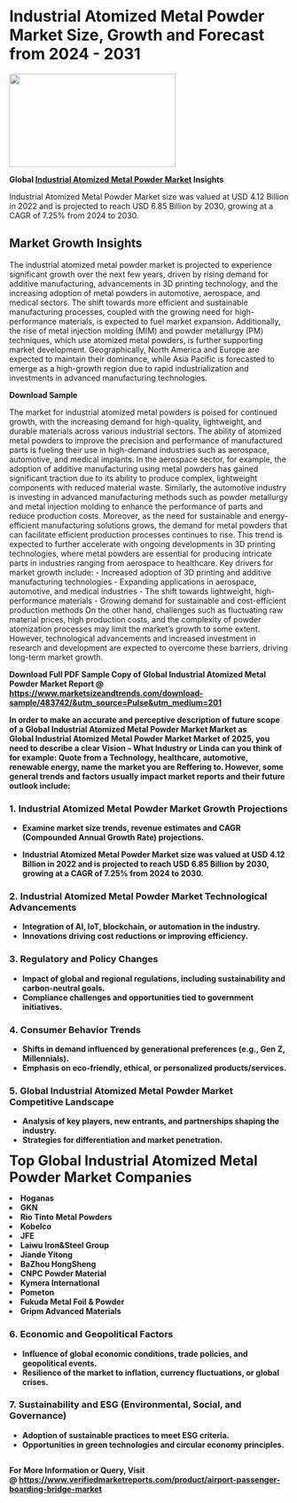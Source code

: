 <H1>Industrial Atomized Metal Powder Market Size, Growth and Forecast from 2024 - 2031</H1><img class="aligncenter size-medium wp-image-584254" src="https://thirdeyenews.in/wp-content/uploads/2024/09/Global-Market-Research-300x168.jpeg" alt="" width="300" height="168" /><p><strong>Global&nbsp;<a href="https://www.marketsizeandtrends.com/download-sample/483742/&amp;utm_source=Pulse&amp;utm_medium=201">Industrial Atomized Metal Powder Market</a> Insights</strong></p><p>Industrial Atomized Metal Powder Market size was valued at USD 4.12 Billion in 2022 and is projected to reach USD 6.85 Billion by 2030, growing at a CAGR of 7.25% from 2024 to 2030.</p><p><h2>Market Growth Insights</h2> <p>The industrial atomized metal powder market is projected to experience significant growth over the next few years, driven by rising demand for additive manufacturing, advancements in 3D printing technology, and the increasing adoption of metal powders in automotive, aerospace, and medical sectors. The shift towards more efficient and sustainable manufacturing processes, coupled with the growing need for high-performance materials, is expected to fuel market expansion. Additionally, the rise of metal injection molding (MIM) and powder metallurgy (PM) techniques, which use atomized metal powders, is further supporting market development. Geographically, North America and Europe are expected to maintain their dominance, while Asia Pacific is forecasted to emerge as a high-growth region due to rapid industrialization and investments in advanced manufacturing technologies.</p> <p><strong>Download Sample</strong></p> <p>The market for industrial atomized metal powders is poised for continued growth, with the increasing demand for high-quality, lightweight, and durable materials across various industrial sectors. The ability of atomized metal powders to improve the precision and performance of manufactured parts is fueling their use in high-demand industries such as aerospace, automotive, and medical implants. In the aerospace sector, for example, the adoption of additive manufacturing using metal powders has gained significant traction due to its ability to produce complex, lightweight components with reduced material waste. Similarly, the automotive industry is investing in advanced manufacturing methods such as powder metallurgy and metal injection molding to enhance the performance of parts and reduce production costs. Moreover, as the need for sustainable and energy-efficient manufacturing solutions grows, the demand for metal powders that can facilitate efficient production processes continues to rise. This trend is expected to further accelerate with ongoing developments in 3D printing technologies, where metal powders are essential for producing intricate parts in industries ranging from aerospace to healthcare. Key drivers for market growth include: - Increased adoption of 3D printing and additive manufacturing technologies - Expanding applications in aerospace, automotive, and medical industries - The shift towards lightweight, high-performance materials - Growing demand for sustainable and cost-efficient production methods On the other hand, challenges such as fluctuating raw material prices, high production costs, and the complexity of powder atomization processes may limit the market’s growth to some extent. However, technological advancements and increased investment in research and development are expected to overcome these barriers, driving long-term market growth. <p><strong></p><p><span class=""><strong>Download Full PDF Sample Copy of Global Industrial Atomized Metal Powder Market Report</strong> @ <a href="https://www.marketsizeandtrends.com/download-sample/483742/&amp;utm_source=Pulse&amp;utm_medium=201" target="_blank">https://www.marketsizeandtrends.com/download-sample/483742/&amp;utm_source=Pulse&amp;utm_medium=201</a></span></p><p>In order to make an accurate and perceptive description of future scope of a Global&nbsp;Industrial Atomized Metal Powder Market Market as Global&nbsp;Industrial Atomized Metal Powder Market Market of 2025, you need to describe a clear Vision &ndash; What Industry or Linda can you think of for example: Quote from a Technology, healthcare, automotive, renewable energy, name the market you are Reffering to. However, some general trends and factors usually impact market reports and their future outlook include:</p><h3>1.&nbsp;<strong>Industrial Atomized Metal Powder Market Growth Projections</strong></h3><ul><li>Examine market size trends, revenue estimates and CAGR (Compounded Annual Growth Rate) projections.</li><li><p>Industrial Atomized Metal Powder Market size was valued at USD 4.12 Billion in 2022 and is projected to reach USD 6.85 Billion by 2030, growing at a CAGR of 7.25% from 2024 to 2030.</p></li></ul><h3>2.&nbsp;<strong>Industrial Atomized Metal Powder Market Technological Advancements</strong></h3><ul><li>Integration of AI, IoT, blockchain, or automation in the industry.</li><li>Innovations driving cost reductions or improving efficiency.</li></ul><h3>3.&nbsp;<strong>Regulatory and Policy Changes</strong></h3><ul><li>Impact of global and regional regulations, including sustainability and carbon-neutral goals.</li><li>Compliance challenges and opportunities tied to government initiatives.</li></ul><h3>4.&nbsp;<strong>Consumer Behavior Trends</strong></h3><ul><li>Shifts in demand influenced by generational preferences (e.g., Gen Z, Millennials).</li><li>Emphasis on eco-friendly, ethical, or personalized products/services.</li></ul><h3>5.&nbsp;<strong>Global Industrial Atomized Metal Powder Market Competitive Landscape</strong></h3><ul><li>Analysis of key players, new entrants, and partnerships shaping the industry.</li><li>Strategies for differentiation and market penetration.</li></ul><p data-pm-slice="1 1 []"><span style="color: inherit; font-family: inherit; font-size: 25px;">Top Global Industrial Atomized Metal Powder Market Companies</span></p><div class="" data-test-id=""><p><li>Hoganas</li><li> GKN</li><li> Rio Tinto Metal Powders</li><li> Kobelco</li><li> JFE</li><li> Laiwu Iron&Steel Group</li><li> Jiande Yitong</li><li> BaZhou HongSheng</li><li> CNPC Powder Material</li><li> Kymera International</li><li> Pometon</li><li> Fukuda Metal Foil & Powder</li><li> Gripm Advanced Materials</li></p></div><h3>6.&nbsp;<strong>Economic and Geopolitical Factors</strong></h3><ul><li>Influence of global economic conditions, trade policies, and geopolitical events.</li><li>Resilience of the market to inflation, currency fluctuations, or global crises.</li></ul><h3>7.&nbsp;<strong>Sustainability and ESG (Environmental, Social, and Governance)</strong></h3><ul><li>Adoption of sustainable practices to meet ESG criteria.</li><li>Opportunities in green technologies and circular economy principles.</li></ul><h2><strong style="font-size: 14px;">For More Information or Query, Visit @&nbsp;</strong><a style="background-color: #ffffff; font-size: 14px;" href="https://www.marketsizeandtrends.com/report/industrial-atomized-metal-powder-market/" target="_blank">https://www.verifiedmarketreports.com/product/airport-passenger-boarding-bridge-market</a></h2>
